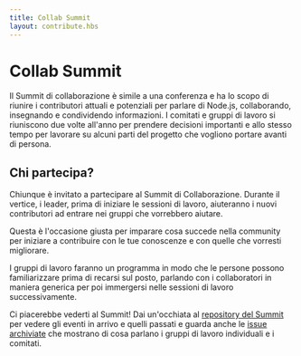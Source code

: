```yaml
---
title: Collab Summit
layout: contribute.hbs
---
```


# Collab Summit

Il Summit di collaborazione è simile a una conferenza e ha lo scopo di
riunire i contributori attuali e potenziali per parlare di Node.js, collaborando,
insegnando e condividendo informazioni. I comitati e gruppi di lavoro si riuniscono
due volte all'anno per prendere decisioni importanti e allo stesso tempo per
lavorare su alcuni parti del progetto che vogliono portare avanti di persona.

## Chi partecipa?

Chiunque è invitato a partecipare al Summit di Collaborazione. Durante il vertice,
i leader, prima di iniziare le sessioni di lavoro, aiuteranno i nuovi contributori
ad entrare nei gruppi che vorrebbero aiutare.

Questa è l'occasione giusta per imparare cosa succede nella community per iniziare a
contribuire con le tue conoscenze e con quelle che vorresti migliorare.

I gruppi di lavoro faranno un programma in modo che le persone possono familiarizzare
prima di recarsi sul posto, parlando con i collaboratori in maniera generica per poi
immergersi nelle sessioni di lavoro successivamente.

Ci piacerebbe vederti al Summit! Dai un'occhiata al
[repository del Summit](https://github.com/nodejs/summit)
per vedere gli eventi in arrivo e quelli passati e guarda anche le
[issue archiviate](https://github.com/nodejs/summit/issues) che mostrano di cosa
parlano i gruppi di lavoro individuali e i comitati.
